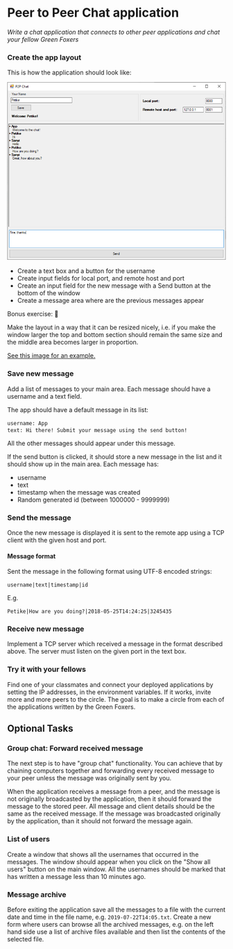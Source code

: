 # Peer to Peer Chat application

*Write a chat application that connects to other peer applications and chat your
fellow Green Foxers*

### Create the app layout

This is how the application should look like:

![](./assets/layout.png)

- Create a text box and a button for the username
- Create input fields for local port, and remote host and port
- Create an input field for the new message with a Send button at the bottom of the window
- Create a message area where are the previous messages appear

Bonus exercise: 💪

Make the layout in a way that it can be resized nicely, i.e. if you make the window larger the top and bottom section should remain the same size and the middle area becomes larger in proportion.

[See this image for an example.](./assets/layout_enlarged.png)

### Save new message

Add a list of messages to your main area. Each message should have a username and a text field.

The app should have a default message in its list:

```
username: App
text: Hi there! Submit your message using the send button!
```

All the other messages should appear under this message.

If the send button is clicked, it should store a new message in the list and it should show up in the main area. Each message has:

- username
- text
- timestamp when the message was created
- Random generated id (between 1000000 - 9999999)

### Send the message

Once the new message is displayed it is sent to the remote app using a TCP client with the given host and port.

#### Message format

Sent the message in the following format using UTF-8 encoded strings:

```
username|text|timestamp|id
```

E.g.

```
Petike|How are you doing?|2018-05-25T14:24:25|3245435
```

### Receive new message

Implement a TCP server which received a message in the format described above. The server must listen on the given port in the text box.

### Try it with your fellows
Find one of your classmates and connect your deployed applications by setting the IP addresses, in the environment variables. If it works, invite more and more peers to the circle. The goal is to make a circle from each of the applications written by the Green Foxers.

## Optional Tasks

### Group chat: Forward received message

The next step is to have "group chat" functionality. You can achieve that by chaining computers together and forwarding every received message to your peer unless the message was originally sent by you.

When the application receives a message from a peer, and the message is not originally broadcasted by the application, then it should forward the message to the stored peer. All message and client details should be the same as the received message. If the message was broadcasted originally by the application, than it should not forward the message again.

### List of users

Create a window that shows all the usernames that occurred in the messages. The window should appear when you click on the "Show all users" button on the main window. All the usernames should be marked that has written a message less than 10 minutes ago.

### Message archive

Before exiting the application save all the messages to a file with the current date and time in the file name, e.g. `2019-07-22T14:05.txt`.
Create a new form where users can browse all the archived messages, e.g. on the left hand side use a list of archive files available and then list the contents of the selected file.